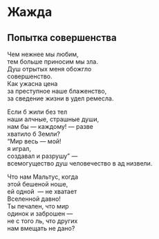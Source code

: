 # Жажда

## Попытка совершенства  

Чем нежнее мы&nbsp;любим,  
тем больше приносим мы&nbsp;зла.  
Душ отрытых меня обожгло  
совершенство.  
Как ужасна цена  
за преступное наше блаженство,  
за сведение жизни в&nbsp;удел ремесла.  
  
Если&nbsp;б жили без тел  
наши алчные, страшные души,  
нам&nbsp;бы&nbsp;&mdash; каждому!&nbsp;&mdash; разве  
хватило&nbsp;б Земли?  
&#8220;Мир весь &mdash;&nbsp;мой!  
я играл,  
создавал и&nbsp;разрушу&#8221;&nbsp;&mdash;  
всемогущество душ человечество в&nbsp;ад низвели.  
  
Что нам Мальтус, когда  
этой бешеной ноше,  
ей одной &nbsp;&mdash; не&nbsp;хватает  
Вселенной давно!  
Ты печален, что мир  
одинок и&nbsp;заброшен&nbsp;&mdash;  
не с&nbsp;того&nbsp;ль, что других  
нам вмещать не&nbsp;дано?  